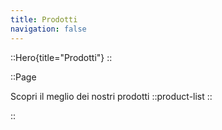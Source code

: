 ```yaml
---
title: Prodotti
navigation: false
---
```

::Hero{title="Prodotti"}
::

::Page

Scopri il meglio dei nostri prodotti
  ::product-list
  ::

::